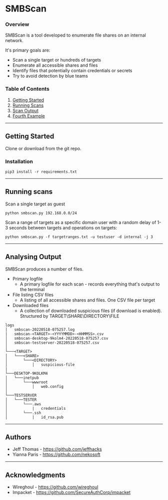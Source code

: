 # SMBScan

### Overview
SMBScan is a tool developed to enumerate file shares on an internal network.

It's primary goals are:

* Scan a single target or hundreds of targets
* Enumerate all accessible shares and files
* Identify files that potentially contain credentials or secrets
* Try to avoid detection by blue teams



### Table of Contents
1. [Getting Started](#getting-started)
2. [Running Scans](#running-scans)
3. [Scan Output](#analysing-output)
4. [Fourth Example](#fourth-examplehttpwwwfourthexamplecom)

---
## Getting Started
Clone or download from the git repo.

### Installation
```python3
pip3 install -r requirements.txt
```

---
## Running scans
Scan a single target as guest
```
python smbscan.py 192.168.0.0/24
```

Scan a range of targets as a specific domain user with a random delay of 1-3 seconds between targets and operations on targets:
```
python smbscan.py -f targetranges.txt -u testuser -d internal -j 3
```

---
## Analysing Output
SMBScan produces a number of files.

* Primary logfile
  * A primary logfile for each scan - records everything that's output to the terminal
* File listing CSV files
  * A listing of all accessible shares and files. One CSV file per target
* Downloaded files
  * A collection of downloaded suspicious files (if download is enabled). Structured by TARGET\SHARE\DIRECTORY\FILE

```
logs
│   smbscan-20220518-075257.log
|   smbscan-<TARGET>-<YYYYMMDD>-<HHMMSS>.csv
│   smbscan-desktop-9kolm4-20220518-075257.csv
│   smbscan-testserver-20220518-075257.csv
│
└───<TARGET>
│   └───<SHARE>
│       └───<DIRECTORY>
│           │   suspicious-file
|
└───DESKTOP-9KOLKM4
│   └───inetpub
│       └───wwwroot
│           │   web.config
│   
└───TESTSERVER
│   └───TESTER
│       └───.aws
│           |   credentials
│       └───.ssh
│           |   id_rsa.pub
```

---
## Authors
* Jeff Thomas - https://github.com/jeffhacks
* Yianna Paris - https://github.com/nekosoft

---
## Acknowledgments
* Wireghoul - https://github.com/wireghoul
* Impacket - https://github.com/SecureAuthCorp/impacket
